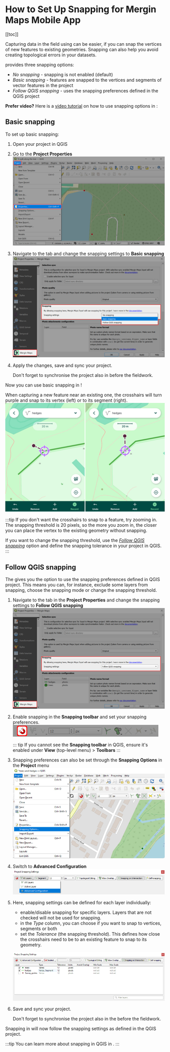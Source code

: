 # How to Set Up Snapping for Mergin Maps Mobile App 
<SinceBadge type="Plugin" version="2022.5" />
[[toc]]

Capturing data in the field using <MobileAppName /> can be easier, if you can snap the vertices of new features to existing geometries. Snapping can also help you avoid creating topological errors in your datasets. 

[<QGISPluginName />](../../manage/plugin/) provides three snapping options:
- *No snapping* - snapping is not enabled (default)
- *Basic snapping* - features are snapped to the vertices and segments of vector features in the project
- *Follow QGIS snapping* - uses the snapping preferences defined in the QGIS project

**Prefer video?** Here is a [video tutorial](https://youtu.be/aFG0iDuZZuI?si=3lBMlGV2Oqw7A3gg) on how to use snapping options in <MainPlatformName />:

<YouTube id="aFG0iDuZZuI" />

## Basic snapping
To set up basic snapping:
1. Open your <MainPlatformName /> project in QGIS
2. Go to the **Project Properties**
![QGIS project properties](../qgis-project-properties.jpg "QGIS project properties")

3. Navigate to the **<MainPlatformName />** tab and change the snapping settings to **Basic snapping**
![Mergin Maps snapping options](../project_snapping.jpg "Mergin Maps snapping options")

4. Apply the changes, save and sync your project. 
   
   Don't forget to synchronise the project also in <MobileAppName /> before the fieldwork.

Now you can use basic snapping in <MobileAppName />! 

When capturing a new feature near an existing one, the crosshairs will turn purple and snap to its vertex (left) or to its segment (right).
![Mergin Maps mobile app crosshairs when snapping](./mobile-app-basic-snapping.jpg "Mergin Maps mobile app crosshairs when snapping")

:::tip
If you don't want the crosshairs to snap to a feature, try zooming in. The snapping threshold is 20 pixels, so the more you zoom in, the closer you can place the vertex to the existing geometry without snapping.

If you want to change the snapping threshold, use the *[Follow QGIS snapping](#follow-qgis-snapping)* option and define the snapping tolerance in your <MainPlatformName /> project in QGIS.
:::


## Follow QGIS snapping
The <QGISPluginNameShort /> gives you the option to use the snapping preferences defined in QGIS project. This means you can, for instance, exclude some layers from snapping, choose the snapping mode or change the snapping threshold.

1. Navigate to the **<MainPlatformName />** tab in the **Project Properties** and change the snapping settings to **Follow QGIS snapping**
   ![Mergin Maps follow QGIS snapping](./plugin-qgis-snapping.jpg "Mergin Maps follow QGIS snapping")

2. Enable snapping in the **Snapping toolbar** and set your snapping preferences.
   ![QGIS enable snapping](./qgis-snapping-enable.jpg "QGIS enable snapping")
   
   ::: tip
   If you cannot see the **Snapping toolbar** in QGIS, ensure it's enabled under **View** (top-level menu) > **Toolbars**
   :::
   
3. Snapping preferences can also be set through the **Snapping Options** in the **Project** menu
   ![QGIS snapping options](./qgis-snapping-options.jpg "QGIS snapping options")
   
4. Switch to **Advanced Configuration**
   ![QGIS advanced snapping configuration](./qgis-snapping-advanced.jpg "QGIS advanced snapping configuration")
   
5. Here, snapping settings can be defined for each layer individually:
   - enable/disable snapping for specific layers. Layers that are not checked will not be used for snapping.
   - in the *Type* column, you can choose if you want to snap to vertices, segments or both
   - set the *Tolerance* (the snapping threshold). This defines how close the crosshairs need to be to an existing feature to snap to its geometry.
   
   ![QGIS snapping settings](./qgis-snapping-settings.jpg "QGIS snapping settings")
 
4. Save and sync your project.

   Don't forget to synchronise the project also in the <MobileAppNameShort /> before the fieldwork.

Snapping in <MobileAppName /> will now follow the snapping settings as defined in the QGIS project.

:::tip
You can learn more about snapping in QGIS in <QGISHelp ver="3.22" link="user_manual/working_with_vector/editing_geometry_attributes.html?highlight=snapping#snapping-and-digitizing-options" text="QGIS User Guide" />.
:::
